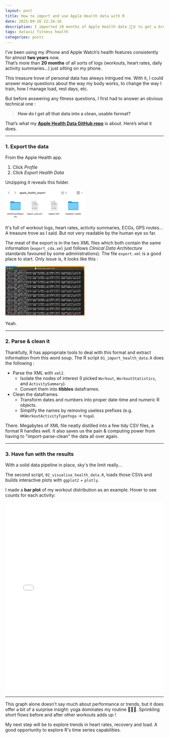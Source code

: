 ```yaml
---
layout: post
title: How to import and use Apple Health data with R
date: 2025-09-26 22:34:16
description: I imported 20 months of Apple Health data 🏃🏿‍♀️ to get a broader view of how I trained.
tags: dataviz fitness health
categories: posts
---
```


I’ve been using my iPhone and Apple Watch’s health features consistently for almost **two years** now.  
That’s more than **20 months** of all sorts of logs (workouts, heart rates, daily activity summaries...) just sitting on my phone.

This treasure trove of personal data has always intrigued me. With it, I could answer many questions about the way my body works, to change the way I train, how I manage load, rest days, etc.

But before answering any fitness questions, I first had to answer an obvious technical one :

> **How do I get all that data into a clean, usable format?**

That’s what my [**Apple Health Data GitHub repo**](https://github.com/Edimah/apple-health-data) is about. Here’s what it does.

---

### 1. Export the data

From the Apple Health app.

1. Click _Profile_
2. Click _Export Health Data_

Unzipping it reveals this folder.

<img src="/assets/img/apple_health_export_folder.png"
     alt="Health Export Folder"
     title="Health Export Folder"
     style="max-width: 50%; height: auto;">

It's full of workout logs, heart rates, activity summaries, ECGs, GPS routes… A treasure trove as I said. But not very readable by the human eye so far.

The meat of the export is in the two XML files which both contain the same information (`export_cda.xml` just follows _Clinical Data Architecture_ standards favoured by some administrations).
The file `export.xml` is a good place to start. Only issue is, it looks like this :

<img src="/assets/img/apple_health_xml_preview.png"
     alt="Export XML preview"
     title="Export XML preview"
     style="max-width: 50%; height: auto;">

Yeah.

---

### 2. Parse & clean it

Thankfully, R has appropriate tools to deal with this format and extract information from this word soup. The R script `01_import_health_data.R` does the following :

- Parse the XML with `xml2`.
  - Isolate the nodes of interest (I picked `Workout`, `WorkoutStatistics`, and `ActivitySummary`).
  - Convert them into **tibbles** dataframes.
- Clean the dataframes.
  - Transform dates and numbers into proper date-time and numeric R objects.
  - Simplify the names by removing useless prefixes (e.g. `HKWorkoutActivityTypeYoga` → `Yoga`).

There. Megabytes of XML file neatly distilled into a few tidy CSV files, a format R handles well. It also saves us the pain & computing power from having to "import-parse-clean" the data all over again.

---

### 3. Have fun with the results

With a solid data pipeline in place, sky's the limit really...

The second script, `02_visualise_health_data.R`, loads those CSVs and builds interactive plots with `ggplot2` + `plotly`.

I made a **bar plot** of my workout distribution as an example.
Hover to see counts for each activity:

<!-- markdownlint-disable-next-line MD033 -->
<iframe src="/assets/html/workout_types_20250926_221543.html" width="100%" height="600" frameborder="0"></iframe>

---

This graph alone doesn’t say much about performance or trends, but it does offer a bit of a surprise insight: yoga dominates my routine 🧘🏿‍♀️. Sprinkling short flows before and after other workouts adds up !

My next step will be to explore trends in heart rates, recovery and load. A good opportunity to explore R's time series capabilities.
